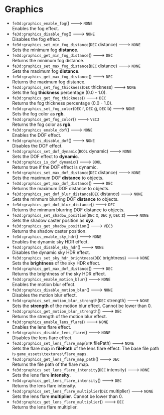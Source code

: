 # Graphics
- `fe3d:graphics_enable_fog`() ---> `NONE`  
  Enables the fog effect.
- `fe3d:graphics_disable_fog`() ---> `NONE`  
  Disables the fog effect.
- `fe3d:graphics_set_min_fog_distance`(`DEC` distance) ---> `NONE`  
  Sets the minimum fog **distance**.
- `fe3d:graphics_get_min_fog_distance`() ---> `DEC`  
  Returns the minimum fog distance.
- `fe3d:graphics_set_max_fog_distance`(`DEC` distance) ---> `NONE`  
  Sets the maximum fog **distance**.
- `fe3d:graphics_get_max_fog_distance`() ---> `DEC`  
  Returns the maximum fog distance.
- `fe3d:graphics_set_fog_thickness`(`DEC` thickness) ---> `NONE`  
  Sets the fog **thickness** percentage (0.0 - 1.0).
- `fe3d:graphics_get_fog_thickness`() ---> `DEC`  
  Returns the fog thickness percentage (0.0 - 1.0).
- `fe3d:graphics_set_fog_color`(`DEC` r, `DEC` g, `DEC` b) ---> `NONE`  
  Sets the fog color as **rgb**.
- `fe3d:graphics_get_fog_color`() ---> `VEC3`  
  Returns the fog color as **rgb**.
- `fe3d:graphics_enable_dof`() ---> `NONE`  
  Enables the DOF effect.
- `fe3d:graphics_disable_dof`() ---> `NONE`  
  Disables the DOF effect.
- `fe3d:graphics_set_dof_dynamic`(`BOOL` dynamic) ---> `NONE`  
  Sets the DOF effect to **dynamic**.
- `fe3d:graphics_is_dof_dynamic`() ---> `BOOL`  
  Returns true if the DOF effect is dynamic.
- `fe3d:graphics_set_max_dof_distance`(`DEC` distance) ---> `NONE`  
  Sets the maximum DOF **distance** to objects.
- `fe3d:graphics_get_max_dof_distance`() ---> `DEC`  
  Returns the maximum DOF distance to objects.
- `fe3d:graphics_set_dof_blur_distance`(`DEC` distance) ---> `NONE`  
  Sets the minmum blurring DOF **distance** to objects.
- `fe3d:graphics_get_dof_blur_distance`() ---> `DEC`  
  Returns the minmum blurring DOF distance to objects.
- `fe3d:graphics_set_shadow_position`(`DEC` x, `DEC` y, `DEC` z) ---> `NONE`  
  Sets the shadow caster position as **xyz**.
- `fe3d:graphics_get_shadow_position`() ---> `VEC3`  
  Returns the shadow caster position.
- `fe3d:graphics_enable_sky_hdr`() ---> `NONE`  
  Enables the dynamic sky HDR effect.
- `fe3d:graphics_disable_sky_hdr`() ---> `NONE`  
  Disables the dynamic sky HDR effect.
- `fe3d:graphics_set_sky_hdr_brightness`(`DEC` brightness) ---> `NONE`  
  Sets the **brightness** of the sky HDR effect.
- `fe3d:graphics_get_max_dof_distance`() ---> `DEC`  
  Returns the brightness of the sky HDR effect.
- `fe3d:graphics_enable_motion_blur`() ---> `NONE`  
  Enables the motion blur effect.
- `fe3d:graphics_disable_motion_blur`() ---> `NONE`  
  Disables the motion blur effect.
- `fe3d:graphics_set_motion_blur_strength`(`DEC` strength) ---> `NONE`  
  Sets the **strength** of the motion blur effect. Cannot be lower than 0.
- `fe3d:graphics_get_motion_blur_strength`() ---> `DEC`  
  Returns the strength of the motion blur effect.
- `fe3d:graphics_enable_lens_flare`() ---> `NONE`  
  Enables the lens flare effect.
- `fe3d:graphics_disable_lens_flare`() ---> `NONE`  
  Disables the lens flare effect.
- `fe3d:graphics_set_lens_flare_map`(`STR` filePath) ---> `NONE`  
  Sets the flare map in **filePath** of the lens flare effect. The base file path is `game_assets\textures\flare_maps`.
- `fe3d:graphics_get_lens_flare_map_path`() ---> `DEC`  
  Returns the file path of the flare map.
- `fe3d:graphics_set_lens_flare_intensity`(`DEC` intensity) ---> `NONE`  
  Sets the lens flare **intensity**.
- `fe3d:graphics_get_lens_flare_intensity`() ---> `DEC`  
  Returns the lens flare intensity.
- `fe3d:graphics_set_lens_flare_multiplier`(`DEC` multiplier) ---> `NONE`  
  Sets the lens flare **multiplier**. Cannot be lower than 0.
- `fe3d:graphics_get_lens_flare_multiplier`() ---> `DEC`  
  Returns the lens flare multiplier.
